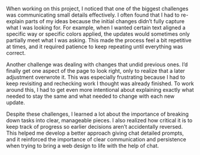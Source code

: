 When working on this project, I noticed that one of the biggest challenges was communicating small details effectively. I often found that I had to re-explain parts of my ideas because the initial changes didn’t fully capture what I was looking for. For example, when I wanted certain text aligned a specific way or specific colors applied, the updates would sometimes only partially meet what I was asking. This made the process feel a bit repetitive at times, and it required patience to keep repeating until everything was correct.

Another challenge was dealing with changes that undid previous ones. I’d finally get one aspect of the page to look right, only to realize that a later adjustment overwrote it. This was especially frustrating because I had to keep revisiting and rechecking work I thought was already finished. To work around this, I had to get even more intentional about explaining exactly what needed to stay the same and what needed to change with each new update.

Despite these challenges, I learned a lot about the importance of breaking down tasks into clear, manageable pieces. I also realized how critical it is to keep track of progress so earlier decisions aren’t accidentally reversed. This helped me develop a better approach giving chat detailed prompts, and it reinforced the importance of clear communication and persistence when trying to bring a web design to life with the help of chat.